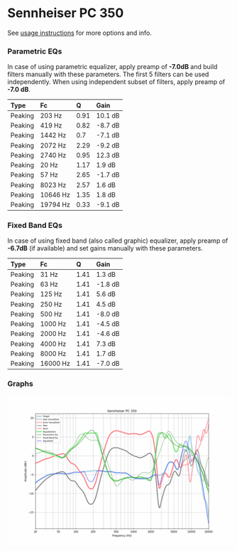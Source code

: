 # Sennheiser PC 350
See [usage instructions](https://github.com/jaakkopasanen/AutoEq#usage) for more options and info.

### Parametric EQs
In case of using parametric equalizer, apply preamp of **-7.0dB** and build filters manually
with these parameters. The first 5 filters can be used independently.
When using independent subset of filters, apply preamp of **-7.0 dB**.

| Type    | Fc       |    Q | Gain    |
|:--------|:---------|:-----|:--------|
| Peaking | 203 Hz   | 0.91 | 10.1 dB |
| Peaking | 419 Hz   | 0.82 | -8.7 dB |
| Peaking | 1442 Hz  | 0.7  | -7.1 dB |
| Peaking | 2072 Hz  | 2.29 | -9.2 dB |
| Peaking | 2740 Hz  | 0.95 | 12.3 dB |
| Peaking | 20 Hz    | 1.17 | 1.9 dB  |
| Peaking | 57 Hz    | 2.65 | -1.7 dB |
| Peaking | 8023 Hz  | 2.57 | 1.6 dB  |
| Peaking | 10646 Hz | 1.35 | 1.8 dB  |
| Peaking | 19794 Hz | 0.33 | -9.1 dB |

### Fixed Band EQs
In case of using fixed band (also called graphic) equalizer, apply preamp of **-6.7dB**
(if available) and set gains manually with these parameters.

| Type    | Fc       |    Q | Gain    |
|:--------|:---------|:-----|:--------|
| Peaking | 31 Hz    | 1.41 | 1.3 dB  |
| Peaking | 63 Hz    | 1.41 | -1.8 dB |
| Peaking | 125 Hz   | 1.41 | 5.6 dB  |
| Peaking | 250 Hz   | 1.41 | 4.5 dB  |
| Peaking | 500 Hz   | 1.41 | -8.0 dB |
| Peaking | 1000 Hz  | 1.41 | -4.5 dB |
| Peaking | 2000 Hz  | 1.41 | -4.6 dB |
| Peaking | 4000 Hz  | 1.41 | 7.3 dB  |
| Peaking | 8000 Hz  | 1.41 | 1.7 dB  |
| Peaking | 16000 Hz | 1.41 | -7.0 dB |

### Graphs
![](./Sennheiser%20PC%20350.png)